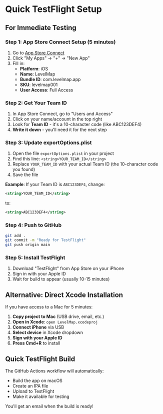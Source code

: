 # Quick TestFlight Setup

## For Immediate Testing

### Step 1: App Store Connect Setup (5 minutes)
1. Go to [App Store Connect](https://appstoreconnect.apple.com)
2. Click "My Apps" → "+" → "New App"
3. Fill in:
   - **Platform**: iOS
   - **Name**: LevelMap
   - **Bundle ID**: com.levelmap.app
   - **SKU**: levelmap001
   - **User Access**: Full Access

### Step 2: Get Your Team ID
1. In App Store Connect, go to "Users and Access"
2. Click on your name/account in the top right
3. Look for **Team ID** - it's a 10-character code (like ABC123DEF4)
4. **Write it down** - you'll need it for the next step

### Step 3: Update exportOptions.plist
1. Open the file `exportOptions.plist` in your project
2. Find this line: `<string>YOUR_TEAM_ID</string>`
3. Replace `YOUR_TEAM_ID` with your actual Team ID (the 10-character code you found)
4. Save the file

**Example**: If your Team ID is `ABC123DEF4`, change:
```xml
<string>YOUR_TEAM_ID</string>
```
to:
```xml
<string>ABC123DEF4</string>
```

### Step 4: Push to GitHub
```bash
git add .
git commit -m "Ready for TestFlight"
git push origin main
```

### Step 5: Install TestFlight
1. Download "TestFlight" from App Store on your iPhone
2. Sign in with your Apple ID
3. Wait for build to appear (usually 10-15 minutes)

## Alternative: Direct Xcode Installation

If you have access to a Mac for 5 minutes:

1. **Copy project to Mac** (USB drive, email, etc.)
2. **Open in Xcode**: `open LevelMap.xcodeproj`
3. **Connect iPhone** via USB
4. **Select device** in Xcode dropdown
5. **Sign with your Apple ID**
6. **Press Cmd+R** to install

## Quick TestFlight Build

The GitHub Actions workflow will automatically:
- Build the app on macOS
- Create an IPA file
- Upload to TestFlight
- Make it available for testing

You'll get an email when the build is ready!
